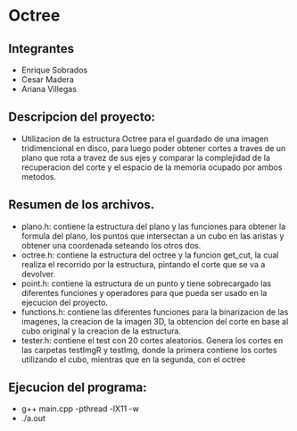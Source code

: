 # Octree

## Integrantes
- Enrique Sobrados
- Cesar Madera
- Ariana Villegas

## Descripcion del proyecto:
- Utilizacion de la estructura Octree para el guardado de una imagen tridimencional en disco, para luego poder obtener cortes a traves de un plano que rota a travez de sus ejes y comparar la complejidad de la recuperacion del corte y el espacio de la memoria ocupado por ambos metodos.

## Resumen de los archivos. 
- plano.h: contiene la estructura del plano y las funciones para obtener la formula del plano, los puntos que intersectan a un cubo en las aristas y obtener una coordenada seteando los otros dos.
- octree.h: contiene la estructura del octree y la funcion get_cut, la cual realiza el recorrido por la estructura, pintando el corte que se va a devolver.
- point.h: contiene la estructura de un punto y tiene sobrecargado las diferentes funciones y operadores para que pueda ser usado en la ejecucion del proyecto.
- functions.h: contiene las diferentes funciones para la binarizacion de las imagenes, la creacion de la imagen 3D, la obtencion del corte en base al cubo original y la creacion de la estructura. 
- tester.h: contiene el test con 20 cortes aleatorios. Genera los cortes en las carpetas testImgR y testImg, donde la primera contiene los cortes utilizando el cubo, mientras que en la segunda, con el octree

## Ejecucion del programa:
- g++ main.cpp -pthread -lX11 -w
- ./a.out
